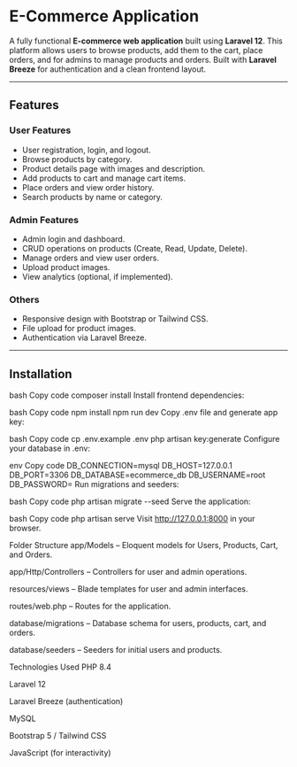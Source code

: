 # E-Commerce Application

A fully functional **E-commerce web application** built using **Laravel 12**. This platform allows users to browse products, add them to the cart, place orders, and for admins to manage products and orders. Built with **Laravel Breeze** for authentication and a clean frontend layout.

---

## Features

### User Features
- User registration, login, and logout.
- Browse products by category.
- Product details page with images and description.
- Add products to cart and manage cart items.
- Place orders and view order history.
- Search products by name or category.

### Admin Features
- Admin login and dashboard.
- CRUD operations on products (Create, Read, Update, Delete).
- Manage orders and view user orders.
- Upload product images.
- View analytics (optional, if implemented).

### Others
- Responsive design with Bootstrap or Tailwind CSS.
- File upload for product images.
- Authentication via Laravel Breeze.

---

## Installation

bash
Copy code
composer install
Install frontend dependencies:

bash
Copy code
npm install
npm run dev
Copy .env file and generate app key:

bash
Copy code
cp .env.example .env
php artisan key:generate
Configure your database in .env:

env
Copy code
DB_CONNECTION=mysql
DB_HOST=127.0.0.1
DB_PORT=3306
DB_DATABASE=ecommerce_db
DB_USERNAME=root
DB_PASSWORD=
Run migrations and seeders:

bash
Copy code
php artisan migrate --seed
Serve the application:

bash
Copy code
php artisan serve
Visit http://127.0.0.1:8000 in your browser.

Folder Structure
app/Models – Eloquent models for Users, Products, Cart, and Orders.

app/Http/Controllers – Controllers for user and admin operations.

resources/views – Blade templates for user and admin interfaces.

routes/web.php – Routes for the application.

database/migrations – Database schema for users, products, cart, and orders.

database/seeders – Seeders for initial users and products.

Technologies Used
PHP 8.4

Laravel 12

Laravel Breeze (authentication)

MySQL

Bootstrap 5 / Tailwind CSS

JavaScript (for interactivity)

